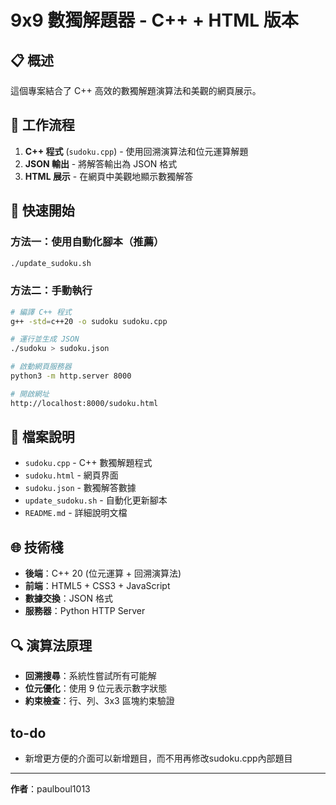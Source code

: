 # 9x9 數獨解題器 - C++ + HTML 版本

## 📋 概述

這個專案結合了 C++ 高效的數獨解題演算法和美觀的網頁展示。

## 🔧 工作流程

1. **C++ 程式** (`sudoku.cpp`) - 使用回溯演算法和位元運算解題
2. **JSON 輸出** - 將解答輸出為 JSON 格式
3. **HTML 展示** - 在網頁中美觀地顯示數獨解答

## 🚀 快速開始

### 方法一：使用自動化腳本（推薦）

```bash
./update_sudoku.sh
```

### 方法二：手動執行

```bash
# 編譯 C++ 程式
g++ -std=c++20 -o sudoku sudoku.cpp

# 運行並生成 JSON
./sudoku > sudoku.json

# 啟動網頁服務器
python3 -m http.server 8000

# 開啟網址
http://localhost:8000/sudoku.html

```

## 📁 檔案說明

- `sudoku.cpp` - C++ 數獨解題程式
- `sudoku.html` - 網頁界面
- `sudoku.json` - 數獨解答數據
- `update_sudoku.sh` - 自動化更新腳本
- `README.md` - 詳細說明文檔

## 🌐 技術棧

- **後端**：C++ 20 (位元運算 + 回溯演算法)
- **前端**：HTML5 + CSS3 + JavaScript
- **數據交換**：JSON 格式
- **服務器**：Python HTTP Server


## 🔍 演算法原理

- **回溯搜尋**：系統性嘗試所有可能解
- **位元優化**：使用 9 位元表示數字狀態
- **約束檢查**：行、列、3x3 區塊約束驗證

## to-do
- 新增更方便的介面可以新增題目，而不用再修改sudoku.cpp內部題目

---

**作者**：paulboul1013
